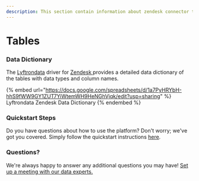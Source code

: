 ```yaml
---
description: This section contain information about zendesk connector tables information
---
```


# Tables

### Data Dictionary

The [Lyftrondata](https://www.lyftrondata.com/) driver for [Zendesk](https://www.lyftrondata.com/integration/zendesk/)[ ](https://www.lyftrondata.com/integration/zendesk/)provides a detailed data dictionary of the tables with data types and column names.

{% embed url="https://docs.google.com/spreadsheets/d/1a7PyHRYbH-hhS9fWW9GY1ZUT7YiWtemWH9HeNGhVjqk/edit?usp=sharing" %}
Lyftrondata Zendesk Data Dictionary
{% endembed %}

### Quickstart Steps

Do you have questions about how to use the platform? Don't worry; we've got you covered. Simply follow the quickstart instructions [here](../../../../quickstart-steps.md).

### Questions? <a href="#questions" id="questions"></a>

We're always happy to answer any additional questions you may have! [Set up a meeting with our data experts.](https://www.lyftrondata.com/book-a-meeting/)

